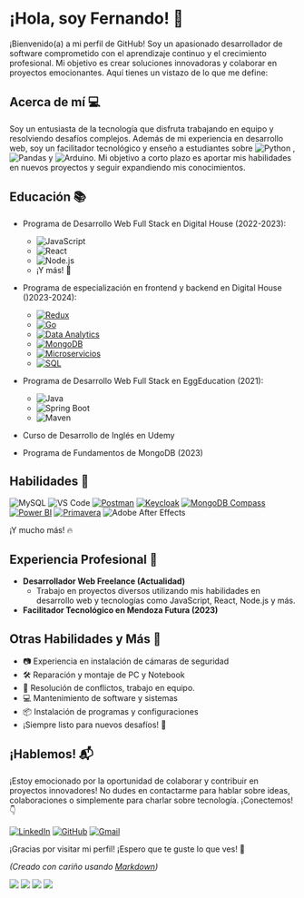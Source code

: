 # ¡Hola, soy Fernando! 👋

¡Bienvenido(a) a mi perfil de GitHub! Soy un apasionado desarrollador de software comprometido con el aprendizaje continuo y el crecimiento profesional. Mi objetivo es crear soluciones innovadoras y colaborar en proyectos emocionantes. Aquí tienes un vistazo de lo que me define:

## Acerca de mí 💻

Soy un entusiasta de la tecnología que disfruta trabajando en equipo y resolviendo desafíos complejos. Además de mi experiencia en desarrollo web, soy un facilitador tecnológico y enseño a estudiantes sobre ![Python](https://img.shields.io/badge/-Python-blue) , ![Pandas](https://img.shields.io/badge/-Pandas-lightgrey) y ![Arduino](https://img.shields.io/badge/-Arduino-lightgrey). Mi objetivo a corto plazo es aportar mis habilidades en nuevos proyectos y seguir expandiendo mis conocimientos.

## Educación 📚

- Programa de Desarrollo Web Full Stack en Digital House (2022-2023):
  
  - ![JavaScript](https://img.shields.io/badge/-JavaScript-yellow)
  - ![React](https://img.shields.io/badge/-React-blue)
  - ![Node.js](https://img.shields.io/badge/-Node.js-green)
  - ¡Y más! 🚀

- Programa de especialización en frontend y backend en Digital House ()2023-2024):
  
  - [![Redux](https://img.shields.io/badge/-Redux-purple?logo=redux)](https://redux.js.org/)
  - [![Go](https://img.shields.io/badge/-Go-black?logo=go)](https://golang.org/)
  - [![Data Analytics](https://img.shields.io/badge/-Data%20Analytics-grey?logo=dataanalytics)](https://en.wikipedia.org/wiki/Data_analysis)
  - [![MongoDB](https://img.shields.io/badge/-MongoDB-black?logo=mongodb)](https://www.mongodb.com/)
  - [![Microservicios](https://img.shields.io/badge/-Microservicios-blue)](https://en.wikipedia.org/wiki/Microservices)
  - [![SQL](https://img.shields.io/badge/-SQL-white?logo=mysql)](https://en.wikipedia.org/wiki/SQL)
    
- Programa de Desarrollo Web Full Stack en EggEducation (2021):
  
  - ![Java](https://img.shields.io/badge/-Java-orange)
  - ![Spring Boot](https://img.shields.io/badge/-Spring%20Boot-brightgreen)
  - ![Maven](https://img.shields.io/badge/-Maven-red)
    
- Curso de Desarrollo de Inglés en Udemy
- Programa de Fundamentos de MongoDB (2023)

## Habilidades 🚀

![MySQL](https://img.shields.io/badge/-MySQL-skyblue)
![VS Code](https://img.shields.io/badge/-VS%20Code-blue)
[![Postman](https://img.shields.io/badge/-Postman-white?logo=postman)](https://www.postman.com/)
[![Keycloak](https://img.shields.io/badge/-Keycloak-black?logo=keycloak)](https://www.keycloak.org/)
[![MongoDB Compass](https://img.shields.io/badge/-MongoCompass-green?logo=mongodb-compas)](https://www.mongodb.com/products/compass)
[![Power BI](https://img.shields.io/badge/-Power%20BI-grey?logo=powerbi)](https://powerbi.microsoft.com/)
[![Primavera](https://img.shields.io/badge/-Primavera-brightgreen)](https://www.oracle.com/primavera/)
![Adobe After Effects](https://img.shields.io/badge/-After%20Effects-purple)

¡Y mucho más! 🔥

## Experiencia Profesional 💼

- **Desarrollador Web Freelance (Actualidad)**
  - Trabajo en proyectos diversos utilizando mis habilidades en desarrollo web y tecnologías como JavaScript, React, Node.js y más.
- **Facilitador Tecnológico en Mendoza Futura (2023)**

## Otras Habilidades y Más 🌟

- 📷 Experiencia en instalación de cámaras de seguridad
- 🛠️ Reparación y montaje de PC y Notebook
- 💬 Resolución de conflictos, trabajo en equipo.
- 💻 Mantenimiento de software y sistemas
- 📦 Instalación de programas y configuraciones
- ¡Siempre listo para nuevos desafíos! 💪


## ¡Hablemos! 📬

¡Estoy emocionado por la oportunidad de colaborar y contribuir en proyectos innovadores! No dudes en contactarme para hablar sobre ideas, colaboraciones o simplemente para charlar sobre tecnología. ¡Conectemos! 👇

[![LinkedIn](https://img.shields.io/badge/-LinkedIn-blue?logo=linkedin)](https://www.linkedin.com/in/fernando-del-pozzi-9114b790/)
[![GitHub](https://img.shields.io/badge/-GitHub-black?logo=github)](https://github.com/fernandoDelPo)
[![Gmail](https://img.shields.io/badge/-Gmail-white?logo=gmail)](mailto:fernandodelpozzi@gmail.com)


¡Gracias por visitar mi perfil! ¡Espero que te guste lo que ves! 🚀

_(Creado con cariño usando [Markdown](https://www.markdownguide.org/))_



![](https://komarev.com/ghpvc/?username=fernandoDelPo)
![](https://komarev.com/ghpvc/?username=your-github-username&color=green)
![](https://komarev.com/ghpvc/?username=your-github-username&color=dc143c)
![](https://komarev.com/ghpvc/?username=your-github-username&style=for-the-badge)
